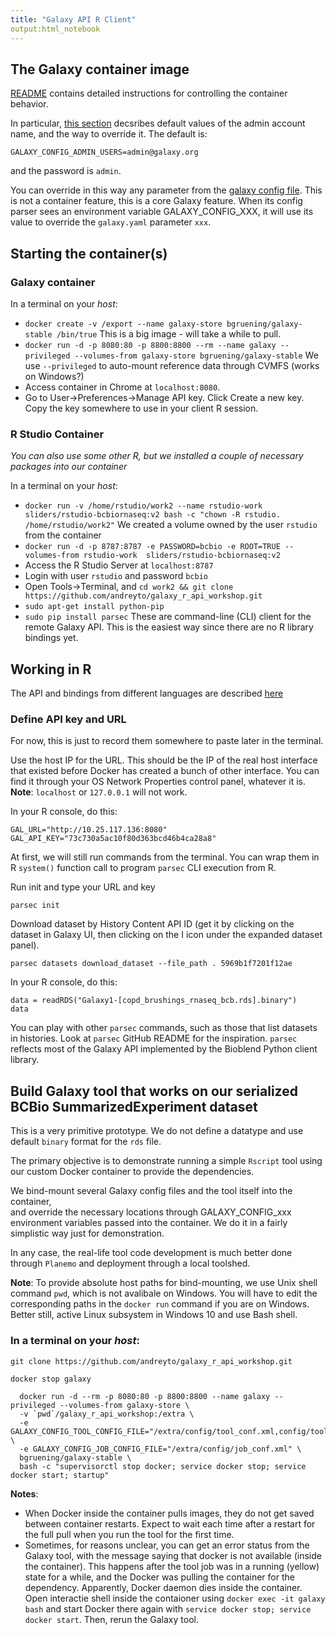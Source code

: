 ```yaml
---
title: "Galaxy API R Client"
output:html_notebook
---
```

## The Galaxy container image

[README](https://github.com/bgruening/docker-galaxy-stable) contains detailed instructions
for controlling the container behavior.

In particular, [this section](https://github.com/bgruening/docker-galaxy-stable#Galaxys-config-settings)
decsribes default values of the admin account name, and the way to override it.
The default is:
```
GALAXY_CONFIG_ADMIN_USERS=admin@galaxy.org
```
and the password is `admin`.

You can override in this way any parameter from the [galaxy config file](https://github.com/galaxyproject/galaxy/blob/release_19.01/config/galaxy.yml.sample). 
This is not a container feature, this is a core Galaxy feature. When its config parser sees
an environment variable GALAXY_CONFIG_XXX, it will use its value to override the `galaxy.yaml` 
parameter `xxx`.

## Starting the container(s)

### Galaxy container

In a terminal on your *host*:

- `docker create -v /export --name galaxy-store bgruening/galaxy-stable /bin/true`
   This is a big image - will take a while to pull.
- `docker run -d -p 8080:80 -p 8800:8800 --rm --name galaxy --privileged --volumes-from galaxy-store bgruening/galaxy-stable`
  We use `--privileged` to auto-mount reference data through CVMFS (works on Windows?)
- Access container in Chrome at `localhost:8080`.
- Go to User->Preferences->Manage API key. Click Create a new key. 
  Copy the key somewhere to use in your client R session.

### R Studio Container

*You can also use some other R, but we installed a couple of necessary packages into our container*

In a terminal on your *host*:

- `docker run -v /home/rstudio/work2 --name rstudio-work sliders/rstudio-bcbiornaseq:v2 bash -c "chown -R rstudio. /home/rstudio/work2"`
  We created a volume owned by the user `rstudio` from the container
- `docker run -d -p 8787:8787 -e PASSWORD=bcbio -e ROOT=TRUE --volumes-from rstudio-work  sliders/rstudio-bcbiornaseq:v2`
- Access the R Studio Server at `localhost:8787`
- Login with user `rstudio` and password `bcbio`
- Open Tools->Terminal, and `cd work2 && git clone https://github.com/andreyto/galaxy_r_api_workshop.git`
- `sudo apt-get install python-pip`
- `sudo pip install parsec`
  These are command-line (CLI) client for the remote Galaxy API. This is the easiest way since there are no
  R library bindings yet.

## Working in R

The API and bindings from different languages are described [here](https://galaxyproject.org/develop/api/)

### Define API key and URL

For now, this is just to record them somewhere to paste later in the terminal.

Use the host IP for the URL. This should be the IP of the real host interface that existed
before Docker has created a bunch of other interface. You can find it through your OS
Network Properties control panel, whatever it is. **Note**: `localhost` or `127.0.0.1` will
not work.

In your R console, do this:

```{r}
GAL_URL="http://10.25.117.136:8080"
GAL_API_KEY="73c730a5ac10f80d363bcd46b4ca28a8"
```

At first, we will still run commands from the terminal. You can wrap them in R `system()` function call
to program `parsec` CLI execution from R.

Run init and type your URL and key
```
parsec init
```
Download dataset by History Content API ID (get it by clicking on the dataset in Galaxy UI,
then clicking on the I icon under the expanded dataset panel).
```
parsec datasets download_dataset --file_path . 5969b1f7201f12ae
```

In your R console, do this:
```{r}
data = readRDS("Galaxy1-[copd_brushings_rnaseq_bcb.rds].binary")
data
```

You can play with other `parsec` commands, such as those that list datasets in histories. Look at
`parsec` GitHub README for the inspiration. `parsec` reflects most of the Galaxy API implemented 
by the Bioblend Python client library.

## Build Galaxy tool that works on our serialized BCBio SummarizedExperiment dataset

This is a very primitive prototype. We do not define a datatype and use default `binary` format for the `rds` file.

The primary objective is to demonstrate running a simple `Rscript` tool using our custom
Docker container to provide the dependencies.

We bind-mount several Galaxy config files and the tool itself into the container,  
and override the necessary locations through GALAXY_CONFIG_xxx environment variables passed
into the container. We do it in a fairly simplistic way just for demonstration.

In any case, the real-life tool code development is much better done through `Planemo` and
deployment through a local toolshed.

**Note**: To provide absolute host paths for bind-mounting, we use Unix shell command `pwd`,
which is not avalibale on Windows. You will have to edit the corresponding paths in the `docker run`
command if you are on Windows. Better still, active Linux subsystem in Windows 10 and use Bash shell.

### In a terminal on your *host*:

`git clone https://github.com/andreyto/galaxy_r_api_workshop.git`

`docker stop galaxy`

```
  docker run -d --rm -p 8080:80 -p 8800:8800 --name galaxy --privileged --volumes-from galaxy-store \
  -v `pwd`/galaxy_r_api_workshop:/extra \
  -e GALAXY_CONFIG_TOOL_CONFIG_FILE="/extra/config/tool_conf.xml,config/tool_conf.xml.sample,config/shed_tool_conf.xml" \
  -e GALAXY_CONFIG_JOB_CONFIG_FILE="/extra/config/job_conf.xml" \
  bgruening/galaxy-stable \
  bash -c "supervisorctl stop docker; service docker stop; service docker start; startup"
```

**Notes**: 
- When Docker inside the container pulls images, they do not get saved between container
  restarts. Expect to wait each time after a restart for the full pull when you run the tool
  for the first time.
- Sometimes, for reasons unclear, you can get an error status from the Galaxy tool, with the message
  saying that docker is not available (inside the container). This happens after the tool job was in
  a running (yellow) state for a while, and the Docker was pulling the container for the dependency.
  Apparently, Docker daemon dies inside the container.
  Open interactie shell inside the contaioner using `docker exec -it galaxy bash` and start Docker there
  again with `service docker stop; service docker start`. Then, rerun the Galaxy tool.
